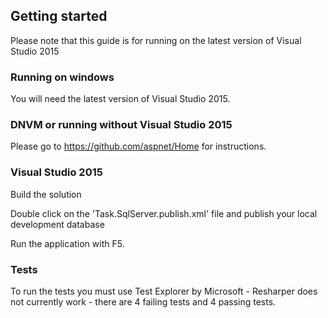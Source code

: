 ## Getting started
Please note that this guide is for running on the latest version of Visual Studio 2015

### Running on windows
You will need the latest version of Visual Studio 2015.

### DNVM or running without Visual Studio 2015
Please go to https://github.com/aspnet/Home for instructions.

### Visual Studio 2015
Build the solution

Double click on the 'Task.SqlServer.publish.xml' file and publish your local development database

Run the application with F5.

### Tests
To run the tests you must use Test Explorer by Microsoft - Resharper does not currently work - there are 4 failing tests and 4 passing tests.
